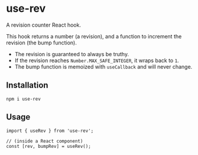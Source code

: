 # use-rev

A revision counter React hook.

This hook returns a number (a revision), and a function to increment the revision (the bump function).

- The revision is guaranteed to always be truthy. 
- If the revision reaches `Number.MAX_SAFE_INTEGER`, it wraps back to `1`.
- The bump function is memoized with `useCallback` and will never change.


## Installation

```
npm i use-rev
```

## Usage

```tsx
import { useRev } from 'use-rev';

// (inside a React component)
const [rev, bumpRev] = useRev();
```
